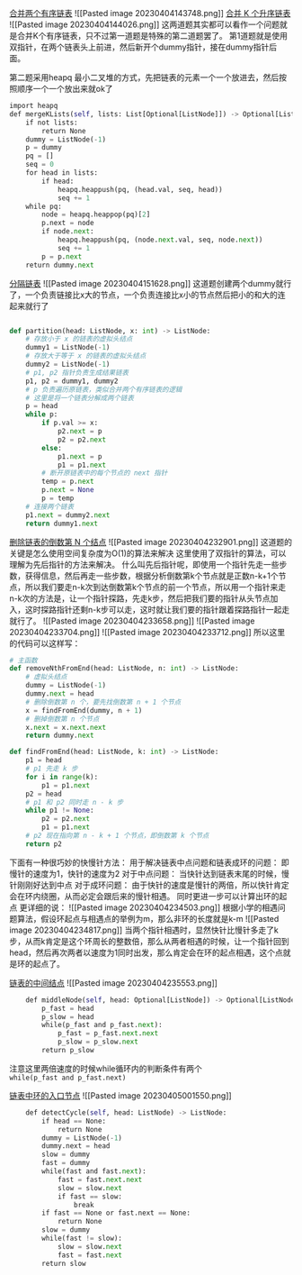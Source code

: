 [合并两个有序链表](https://leetcode.cn/problems/merge-two-sorted-lists/)
![[Pasted image 20230404143748.png]]
[合并 K 个升序链表](https://leetcode.cn/problems/merge-k-sorted-lists/)
![[Pasted image 20230404144026.png]]
这两道题其实都可以看作一个问题就是合并K个有序链表，只不过第一道题是特殊的第二道题罢了。
第1道题就是使用双指针，在两个链表头上前进，然后新开个dummy指针，接在dummy指针后面。

第二题采用heapq 最小二叉堆的方式，先把链表的元素一个一个放进去，然后按照顺序一个一个放出来就ok了
```python
import heapq
def mergeKLists(self, lists: List[Optional[ListNode]]) -> Optional[ListNode]:
	if not lists:
		return None
	dummy = ListNode(-1)
	p = dummy
	pq = []
	seq = 0
	for head in lists:
		if head:
			heapq.heappush(pq, (head.val, seq, head))
			seq += 1
	while pq:
		node = heapq.heappop(pq)[2]
		p.next = node
		if node.next:
			heapq.heappush(pq, (node.next.val, seq, node.next))
			seq += 1
		p = p.next
	return dummy.next
```

[分隔链表](https://leetcode.cn/problems/partition-list/)
![[Pasted image 20230404151628.png]]
这道题创建两个dummy就行了，一个负责链接比x大的节点，一个负责连接比x小的节点然后把小的和大的连起来就行了
```python

def partition(head: ListNode, x: int) -> ListNode:
    # 存放小于 x 的链表的虚拟头结点
    dummy1 = ListNode(-1)
    # 存放大于等于 x 的链表的虚拟头结点
    dummy2 = ListNode(-1)
    # p1, p2 指针负责生成结果链表
    p1, p2 = dummy1, dummy2
    # p 负责遍历原链表，类似合并两个有序链表的逻辑
    # 这里是将一个链表分解成两个链表
    p = head
    while p:
        if p.val >= x:
            p2.next = p
            p2 = p2.next
        else:
            p1.next = p
            p1 = p1.next
        # 断开原链表中的每个节点的 next 指针
        temp = p.next
        p.next = None
        p = temp
    # 连接两个链表
    p1.next = dummy2.next
    return dummy1.next
```

[删除链表的倒数第 N 个结点](https://leetcode.cn/problems/remove-nth-node-from-end-of-list/)
![[Pasted image 20230404232901.png]]
这道题的关键是怎么使用空间复杂度为O(1)的算法来解决
这里使用了双指针的算法，可以理解为先后指针的方法来解决。
什么叫先后指针呢，即使用一个指针先走一些步数，获得信息，然后再走一些步数，根据分析倒数第k个节点就是正数n-k+1个节点，所以我们要走n-k次到达倒数第k个节点的前一个节点，所以用一个指针来走n-k次的方法是，让一个指针探路，先走k步，然后把我们要的指针从头节点加入，这时探路指针还剩n-k步可以走，这时就让我们要的指针跟着探路指针一起走就行了。
![[Pasted image 20230404233658.png]]
![[Pasted image 20230404233704.png]]
![[Pasted image 20230404233712.png]]
所以这里的代码可以这样写：
```python
# 主函数
def removeNthFromEnd(head: ListNode, n: int) -> ListNode:
    # 虚拟头结点
    dummy = ListNode(-1)
    dummy.next = head
    # 删除倒数第 n 个，要先找倒数第 n + 1 个节点
    x = findFromEnd(dummy, n + 1)
    # 删掉倒数第 n 个节点
    x.next = x.next.next
    return dummy.next

def findFromEnd(head: ListNode, k: int) -> ListNode:
    p1 = head
    # p1 先走 k 步
    for i in range(k):
        p1 = p1.next
    p2 = head
    # p1 和 p2 同时走 n - k 步
    while p1 != None:
        p2 = p2.next
        p1 = p1.next
    # p2 现在指向第 n - k + 1 个节点，即倒数第 k 个节点
    return p2
```

下面有一种很巧妙的快慢针方法：
用于解决链表中点问题和链表成环的问题：
即慢针的速度为1，快针的速度为2
对于中点问题：
当快针达到链表末尾的时候，慢针刚刚好达到中点
对于成环问题：
由于快针的速度是慢针的两倍，所以快针肯定会在环内绕圈，从而必定会跟后来的慢针相遇。
同时更进一步可以计算出环的起点
更详细的说：
![[Pasted image 20230404234503.png]]
根据小学的相遇问题算法，假设环起点与相遇点的举例为m，那么非环的长度就是k-m
![[Pasted image 20230404234817.png]]
当两个指针相遇时，显然快针比慢针多走了k步，从而k肯定是这个环周长的整数倍，那么从两者相遇的时候，让一个指针回到head，然后再次两者以速度为1同时出发，那么肯定会在环的起点相遇，这个点就是环的起点了。

[链表的中间结点](https://leetcode.cn/problems/middle-of-the-linked-list/)
![[Pasted image 20230404235553.png]]
```python
    def middleNode(self, head: Optional[ListNode]) -> Optional[ListNode]:
        p_fast = head
        p_slow = head
        while(p_fast and p_fast.next):
            p_fast = p_fast.next.next
            p_slow = p_slow.next
        return p_slow
```
注意这里两倍速度的时候while循环内的判断条件有两个`while(p_fast and p_fast.next)`

[链表中环的入口节点](https://leetcode.cn/problems/c32eOV/)
![[Pasted image 20230405001550.png]]
```python
    def detectCycle(self, head: ListNode) -> ListNode:
        if head == None:
            return None
        dummy = ListNode(-1)
        dummy.next = head
        slow = dummy
        fast = dummy
        while(fast and fast.next):
            fast = fast.next.next
            slow = slow.next
            if fast == slow:
                break
        if fast == None or fast.next == None:
            return None
        slow = dummy
        while(fast != slow):
            slow = slow.next
            fast = fast.next
        return slow
```
